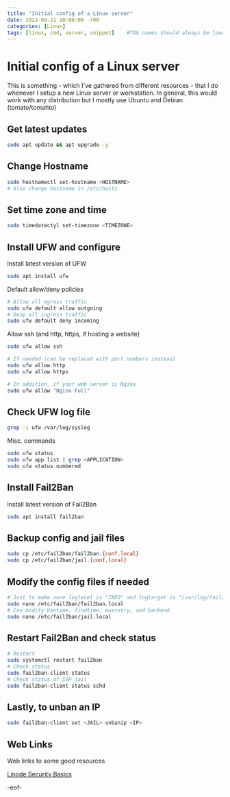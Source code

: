```yaml
---
title: "Initial config of a Linux server"
date: 2022-09-21 10:00:00 -700
categories: [Linux]
tags: [linux, cmd, server, snippet]    #TAG names should always be lowercase
---
```


# Initial config of a Linux server

 This is something - which I've gathered from different resources - that I do whenever I setup a new Linux server or workstation. In general, this would work with any distribution but I mostly use Ubuntu and Debian (tomato/tomahto)

## Get latest updates

```bash
sudo apt update && apt upgrade -y
```
## Change Hostname
```bash
sudo hostnamectl set-hostname <HOSTNAME>
# Also change hostname in /etc/hosts
```

## Set time zone and time
```bash
sudo timedatectyl set-timezone <TIMEZONE>
```

## Install UFW and configure
Install latest version of UFW
```bash
sudo apt install ufw
```
Default allow/deny policies
```bash
# Allow all egress traffic
sudo ufw default allow outgoing
# Deny all ingress traffic
sudo ufw default deny incoming
```
Allow ssh (and http, https, if hosting a website)
```bash
sudo ufw allow ssh

# If needed (can be replaced with port numbers instead)
sudo ufw allow http
sudo ufw allow https

# In addition, if your web server is Nginx
sudo ufw allow "Nginx Full"
```

## Check UFW log file

```bash
grep -i ufw /var/log/syslog
```

Misc. commands
```bash
sudo ufw status
sudo ufw app list | grep <APPLICATION>
sudo ufw status numbered
```
## Install Fail2Ban
Install latest version of Fail2Ban
```bash
sudo apt install fail2ban
```
## Backup config and jail files
```bash
sudo cp /etc/fail2ban/fail2ban.{conf,local}
sudo cp /etc/fail2ban/jail.{conf,local}
```

## Modify the config files if needed
```bash
# Just to make sure loglevel is "INFO" and logtarget is "/var/log/fail2ban.log" 
sudo nano /etc/fail2ban/fail2ban.local
# Can modify bantime, findtime, maxretry, and backend
sudo nano /etc/fail2ban/jail.local
```
## Restart Fail2Ban and check status
```bash
# Restart
sudo systemctl restart fail2ban
# Check status
sudo fail2ban-client status
# Check status of SSH jail
sudo fail2ban-client status sshd
```

## Lastly, to unban an IP
```bash
sudo fail2ban-client set <JAIL> unbanip <IP>
```

## Web Links
Web links to some good resources

[Linode Security Basics](https://www.linode.com/docs/guides/security/basics/)

-eof-
